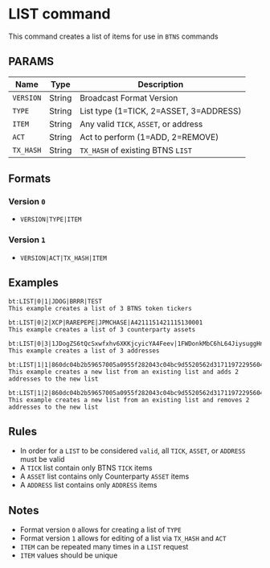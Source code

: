 # LIST command
This command creates a list of items for use in `BTNS` commands

## PARAMS
| Name      | Type   | Description                            |
| --------- | ------ | ---------------------------------------|
| `VERSION` | String | Broadcast Format Version               |
| `TYPE`    | String | List type (1=TICK, 2=ASSET, 3=ADDRESS) |
| `ITEM`    | String | Any valid `TICK`, `ASSET`, or address  |
| `ACT`     | String | Act to perform (1=ADD, 2=REMOVE)       |
| `TX_HASH` | String | `TX_HASH` of existing BTNS `LIST`      |


## Formats

### Version `0` 
- `VERSION|TYPE|ITEM`

### Version `1` 
- `VERSION|ACT|TX_HASH|ITEM`


## Examples
```
bt:LIST|0|1|JDOG|BRRR|TEST
This example creates a list of 3 BTNS token tickers
```

```
bt:LIST|0|2|XCP|RAREPEPE|JPMCHASE|A4211151421115130001
This example creates a list of 3 counterparty assets
```

```
bt:LIST|0|3|1JDogZS6tQcSxwfxhv6XKKjcyicYA4Feev|1FWDonkMbC6hL64JiysuggHnUAw2CKWszs|1BTNSGASK5En7rFurDJ79LQ8CVYo2ecLC8
This example creates a list of 3 addresses
```

```
bt:LIST|1|1|860dc04b2b59657005a0955f282043c04bc9d5520562d317119722956043ffee|1JDogZS6tQcSxwfxhv6XKKjcyicYA4Feev|1FWDonkMbC6hL64JiysuggHnUAw2CKWszs
This example creates a new list from an existing list and adds 2 addresses to the new list
```

```
bt:LIST|1|2|860dc04b2b59657005a0955f282043c04bc9d5520562d317119722956043ffee|1JDogZS6tQcSxwfxhv6XKKjcyicYA4Feev|1FWDonkMbC6hL64JiysuggHnUAw2CKWszs
This example creates a new list from an existing list and removes 2 addresses to the new list
```

## Rules
- In order for a `LIST` to be considered `valid`, all `TICK`, `ASSET`, or `ADDRESS`  must be valid
- A `TICK` list contain only BTNS `TICK` items
- A `ASSET` list contains only Counterparty `ASSET` items
- A `ADDRESS` list contains only `ADDRESS` items

## Notes
- Format version `0` allows for creating a list of `TYPE`
- Format version `1` allows for editing of a list via `TX_HASH` and `ACT`
- `ITEM` can be repeated many times in a `LIST` request
- `ITEM` values should be unique
